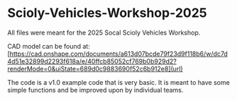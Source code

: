 # Scioly-Vehicles-Workshop-2025

All files were meant for the 2025 Socal Scioly Vehicles Workshop.

CAD model can be found at: [https://cad.onshape.com/documents/a613d07bcde79f23d9f118b6/w/dc7d4d51e32899d2293f618a/e/40ffcb85052cf769b0b929d2?renderMode=0&uiState=689d0c9883690f52c6b912e8](url)

The code is a v1.0 example code that is very basic. It is meant to have some simple functions and be improved upon by individual teams.
